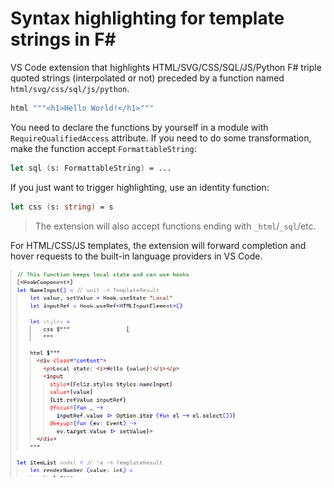 # Syntax highlighting for template strings in F#

VS Code extension that highlights HTML/SVG/CSS/SQL/JS/Python F# triple quoted strings (interpolated or not) preceded by a function named `html/svg/css/sql/js/python`.

```fsharp
html """<h1>Hello World!</h1>"""
```

You need to declare the functions by yourself in a module with `RequireQualifiedAccess` attribute. If you need to do some transformation, make the function accept `FormattableString`:

```fsharp
let sql (s: FormattableString) = ...
```

If you just want to trigger highlighting, use an identity function:

```fsharp
let css (s: string) = s
```

> The extension will also accept functions ending with `_html`/`_sql`/etc.

For HTML/CSS/JS templates, the extension will forward completion and hover requests to the built-in language providers in VS Code.

![Example](screencast.gif)
